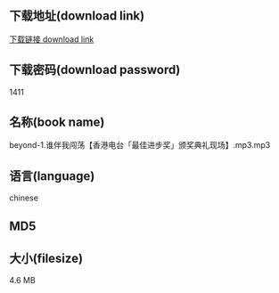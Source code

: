 ## 下载地址(download link)
[下载链接 download link](https://tutu365.netlify.app/?s=beyond-1.%E8%B0%81%E4%BC%B4%E6%88%91%E9%97%AF%E8%8D%A1%E3%80%90%E9%A6%99%E6%B8%AF%E7%94%B5%E5%8F%B0%E3%80%8C%E6%9C%80%E4%BD%B3%E8%BF%9B%E6%AD%A5%E5%A5%96%E3%80%8D%E9%A2%81%E5%A5%96%E5%85%B8%E7%A4%BC%E7%8E%B0%E5%9C%BA%E3%80%91.mp3)

## 下载密码(download password)
1411

## 名称(book name)
beyond-1.谁伴我闯荡【香港电台「最佳进步奖」颁奖典礼现场】.mp3.mp3

## 语言(language)
chinese

## MD5


## 大小(filesize)
4.6 MB
